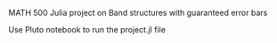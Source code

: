 MATH 500 Julia project on Band structures with guaranteed error bars

Use Pluto notebook to run the project.jl file
